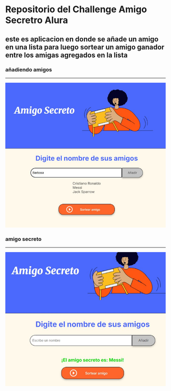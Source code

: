 # Repositorio del Challenge Amigo Secretro Alura

## este es aplicacion en donde se añade un amigo en una lista para luego sortear un amigo ganador entre los amigas agregados en la lista

### añadiendo amigos

---

![Añadiendo amigos](img/photo_1.jpg)

### amigo secreto

---

![Amigo Ganador](img/photo_2.jpg)
